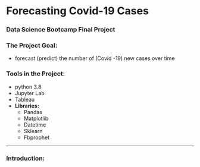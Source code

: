 # Forecasting Covid-19 Cases
### Data Science Bootcamp Final Project 

### The Project Goal:
 - forecast (predict) the number of (Covid -19) new cases over time
  
### Tools in the Project:
- python 3.8
- Jupyter Lab
- Tableau
- **Libraries:**
   - Pandas 
   - Matplotlib
   - Datetime
   - Sklearn
   - Fbprophet
   
---

### Introduction:


 
    




